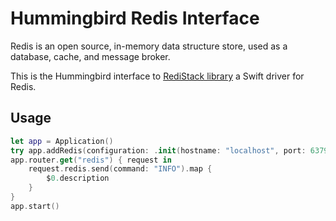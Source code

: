 # Hummingbird Redis Interface

Redis is an open source, in-memory data structure store, used as a database, cache, and message broker.

This is the Hummingbird interface to [RediStack library](https://gitlab.com/mordil/RediStack.git) a Swift driver for Redis.

## Usage

```swift
let app = Application()
try app.addRedis(configuration: .init(hostname: "localhost", port: 6379))
app.router.get("redis") { request in
    request.redis.send(command: "INFO").map {
        $0.description
    }
}
app.start()
```
